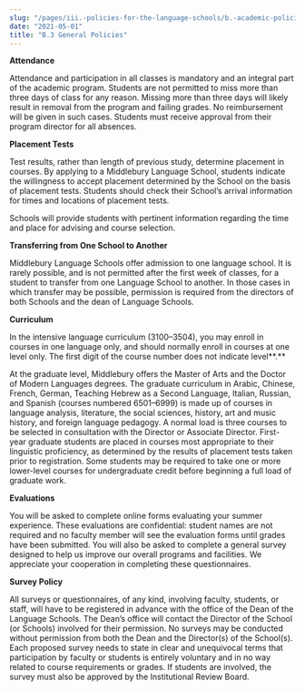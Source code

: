 ```yaml
---
slug: "/pages/iii.-policies-for-the-language-schools/b.-academic-policies/b.3-general-policies"
date: "2021-05-01"
title: "B.3 General Policies"
---
```


**Attendance**

Attendance and participation in all classes is mandatory and an integral part of the academic program. Students are not permitted to miss more than three days of class for any reason. Missing more than three days will likely result in removal from the program and failing grades. No reimbursement will be given in such cases. Students must receive approval from their program director for all absences.

**Placement Tests**

Test results, rather than length of previous study, determine placement in courses. By applying to a Middlebury Language School, students indicate the willingness to accept placement determined by the School on the basis of placement tests. Students should check their School’s arrival information for times and locations of placement tests.

Schools will provide students with pertinent information regarding the time and place for advising and course selection.

**Transferring from One School to Another**

Middlebury Language Schools offer admission to one language school. It is rarely possible, and is not permitted after the first week of classes, for a student to transfer from one Language School to another. In those cases in which transfer may be possible, permission is required from the directors of both Schools and the dean of Language Schools.

**Curriculum**

In the intensive language curriculum (3100–3504), you may enroll in courses in one language only, and should normally enroll in courses at one level only. The first digit of the course number does not indicate level**.** 

At the graduate level, Middlebury offers the Master of Arts and the Doctor of Modern Languages degrees. The graduate curriculum in Arabic, Chinese, French, German, Teaching Hebrew as a Second Language, Italian, Russian, and Spanish (courses numbered 6501–6999) is made up of courses in language analysis, literature, the social sciences, history, art and music history, and foreign language pedagogy. A normal load is three courses to be selected in consultation with the Director or Associate Director. First-year graduate students are placed in courses most appropriate to their linguistic proficiency, as determined by the results of placement tests taken prior to registration. Some students may be required to take one or more lower-level courses for undergraduate credit before beginning a full load of graduate work.

**Evaluations**

You will be asked to complete online forms evaluating your summer experience. These evaluations are confidential: student names are not required and no faculty member will see the evaluation forms until grades have been submitted. You will also be asked to complete a general survey designed to help us improve our overall programs and facilities. We appreciate your cooperation in completing these questionnaires.

**Survey Policy**

All surveys or questionnaires, of any kind, involving faculty, students, or staff, will have to be registered in advance with the office of the Dean of the Language Schools. The Dean’s office will contact the Director of the School (or Schools) involved for their permission. No surveys may be conducted without permission from both the Dean and the Director(s) of the School(s). Each proposed survey needs to state in clear and unequivocal terms that participation by faculty or students is entirely voluntary and in no way related to course requirements or grades. If students are involved, the survey must also be approved by the Institutional Review Board.